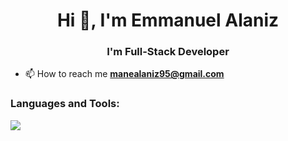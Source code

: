 <h1 align="center">Hi 👋, I'm Emmanuel Alaniz</h1>
<h3 align="center">I'm Full-Stack Developer</h3>

- 📫 How to reach me **manealaniz95@gmail.com**


<h3 align="left">Languages and Tools:</h3>
<p align="left">
  <a href="https://skillicons.dev">
    <img src="https://skillicons.dev/icons?i=html,css,js,typescript,vue,nuxt,react,redux,next,angular,astro,elixir,sass,tailwindcss,bootstrap,figma,nodejs,express,nestjs,prisma,mysql,postgresql,mongodb,firebase,git,github,npm,pnpm,docker,aws,vite,webpack,jest,vscode,windows,linux&perline=12" />
  </a>
</p>
